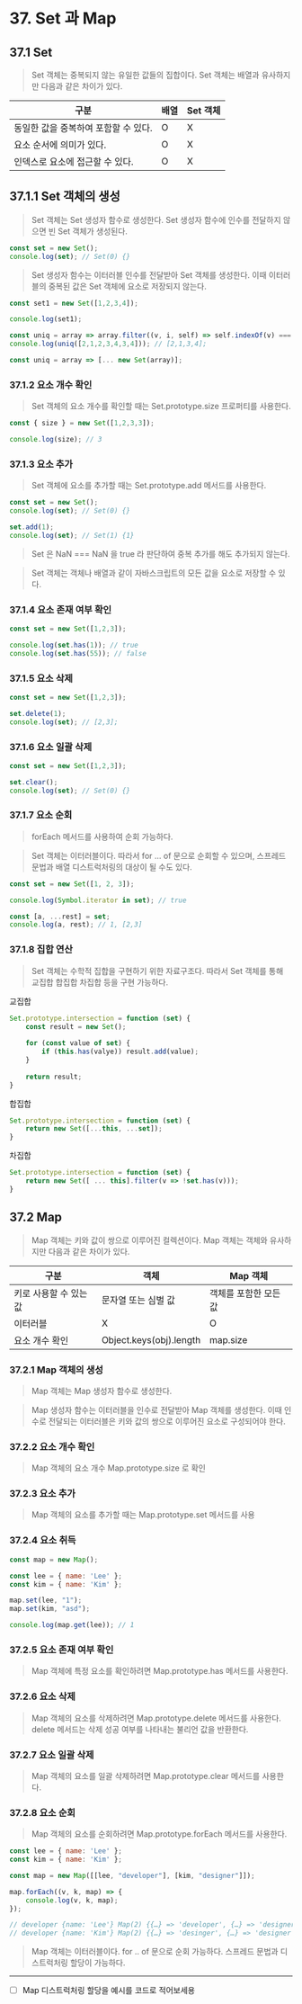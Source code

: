 # 37. Set 과 Map

## 37.1 Set

> Set 객체는 중복되지 않는 유일한 값들의 집합이다. Set 객체는 배열과 유사하지만 다음과 같은 차이가 있다.

| 구분                    | 배열  | Set 객체 |
|-----------------------|-----|--------|
| 동일한 값을 중복하여 포함할 수 있다. | O   | X      |
| 요소 순서에 의미가 있다.        | O   | X      |
| 인덱스로 요소에 접근할 수 있다.    | O   | X      |

## 37.1.1 Set 객체의 생성

> Set 객체는 Set 생성자 함수로 생성한다. Set 생성자 함수에 인수를 전달하지 않으면 빈 Set 객체가 생성된다.

```javascript
const set = new Set();
console.log(set); // Set(0) {}
```

> Set 생성자 함수는 이터러블 인수를 전달받아 Set 객체를 생성한다. 이때 이터러블의 중복된 값은 Set 객체에 요소로 저장되지 않는다.

```javascript
const set1 = new Set([1,2,3,4]);

console.log(set1);
```

```javascript
const uniq = array => array.filter((v, i, self) => self.indexOf(v) === i);
console.log(uniq([2,1,2,3,4,3,4])); // [2,1,3,4];

const uniq = array => [... new Set(array)];
```

### 37.1.2 요소 개수 확인

> Set 객체의 요소 개수를 확인할 때는 Set.prototype.size 프로퍼티를 사용한다.

```javascript
const { size } = new Set([1,2,3,3]);

console.log(size); // 3
```

### 37.1.3 요소 추가

> Set 객체에 요소를 추가할 때는 Set.prototype.add 메서드를 사용한다.

```javascript
const set = new Set();
console.log(set); // Set(0) {}

set.add(1);
console.log(set); // Set(1) {1}
```

> Set 은 NaN === NaN 을 true 라 판단하여 중복 추가를 해도 추가되지 않는다.

> Set 객체는 객체나 배열과 같이 자바스크립트의 모든 값을 요소로 저장할 수 있다.

### 37.1.4 요소 존재 여부 확인

```javascript
const set = new Set([1,2,3]);

console.log(set.has(1)); // true
console.log(set.has(55)); // false
```

### 37.1.5 요소 삭제

```javascript
const set = new Set([1,2,3]);

set.delete(1);
console.log(set); // [2,3];
```

### 37.1.6 요소 일괄 삭제

```javascript
const set = new Set([1,2,3]);

set.clear();
console.log(set); // Set(0) {}
```

### 37.1.7 요소 순회

> forEach 메서드를 사용하여 순회 가능하다.

> Set 객체는 이터러블이다. 따라서 for ... of 문으로 순회할 수 있으며, 스프레드 문법과 배열 디스트럭처링의 대상이 될 수도 있다.

```javascript
const set = new Set([1, 2, 3]);

console.log(Symbol.iterator in set); // true

const [a, ...rest] = set;
console.log(a, rest); // 1, [2,3]
```

### 37.1.8 집합 연산

> Set 객체는 수학적 집합을 구현하기 위한 자료구조다. 따라서 Set 객체를 통해 교집합 합집합 차집합 등을 구현 가능하다.

교집합

```javascript
Set.prototype.intersection = function (set) {
    const result = new Set();
    
    for (const value of set) {
        if (this.has(valye)) result.add(value);
    }
    
    return result;
}
```

합집합

```javascript
Set.prototype.intersection = function (set) {
    return new Set([...this, ...set]);
}
```

차집합

```javascript
Set.prototype.intersection = function (set) {
    return new Set([ ... this].filter(v => !set.has(v)));
}
```

## 37.2 Map

> Map 객체는 키와 값이 쌍으로 이루어진 컬렉션이다. Map 객체는 객체와 유사하지만 다음과 같은 차이가 있다.

| 구분            | 객체                      | Map 객체       |
|---------------|-------------------------|--------------|
| 키로 사용할 수 있는 값 | 문자열 또는 심벌 값             | 객체를 포함한 모든 값 |
| 이터러블          | X                       | O            |
| 요소 개수 확인      | Object.keys(obj).length | map.size     |

### 37.2.1 Map 객체의 생성

> Map 객체는 Map 생성자 함수로 생성한다.

> Map 생성자 함수는 이터러블을 인수로 전달받아 Map 객체를 생성한다. 이때 인수로 전달되는 이터러블은 키와 값의 쌍으로 이루어진 요소로 구성되어야 한다.

### 37.2.2 요소 개수 확인

> Map 객체의 요소 개수 Map.prototype.size 로 확인

### 37.2.3 요소 추가

> Map 객체의 요소를 추가할 때는 Map.prototype.set 메서드를 사용

### 37.2.4 요소 취득

```javascript
const map = new Map();

const lee = { name: 'Lee' };
const kim = { name: 'Kim' };

map.set(lee, "1");
map.set(kim, "asd");

console.log(map.get(lee)); // 1
```

### 37.2.5 요소 존재 여부 확인

> Map 객체에 특정 요소를 확인하려면 Map.prototype.has 메서드를 사용한다.

### 37.2.6 요소 삭제

> Map 객체의 요소를 삭제하려면 Map.prototype.delete 메서드를 사용한다. delete 메서드는 삭제 성공 여부를 나타내는 불리언 값을 반환한다.

### 37.2.7 요소 일괄 삭제

> Map 객체의 요소를 일괄 삭제하려면 Map.prototype.clear 메서드를 사용한다.

### 37.2.8 요소 순회

> Map 객체의 요소를 순회하려면 Map.prototype.forEach 메서드를 사용한다.

```javascript
const lee = { name: 'Lee' };
const kim = { name: 'Kim' };

const map = new Map([[lee, "developer"], [kim, "designer"]]);

map.forEach((v, k, map) => {
    console.log(v, k, map); 
});

// developer {name: 'Lee'} Map(2) {{…} => 'developer', {…} => 'designer'}
// developer {name: 'Kim'} Map(2) {{…} => 'desinger', {…} => 'designer'}
```

> Map 객체는 이터러블이다. for .. of 문으로 순회 가능하다. 스프레드 문법과 디스트럭처링 할당이 가능하다.

---

- [ ] Map 디스트럭처링 할당을 예시를 코드로 적어보세용
